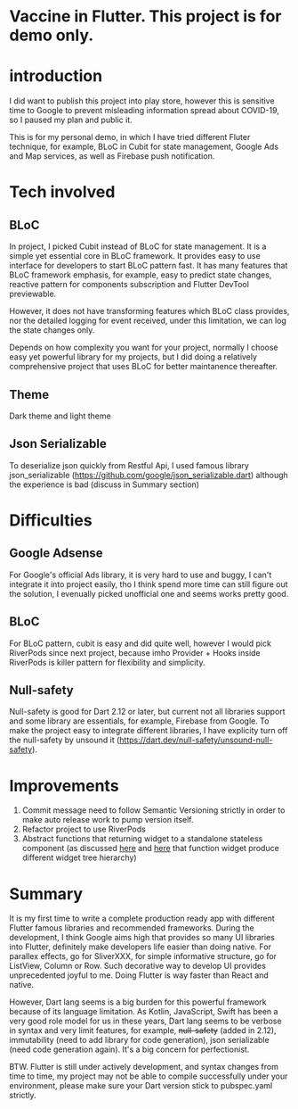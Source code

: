 # Vaccine in Flutter. This project is for demo only.

# introduction
I did want to publish this project into play store, however this is sensitive time to Google to prevent misleading information spread about COVID-19, so I paused my plan and public it. 

This is for my personal demo, in which I have tried different Fluter technique, for example, BLoC in Cubit for state management, Google Ads and Map services, as well as Firebase push notification. 

# Tech involved
## BLoC
In project, I picked Cubit instead of BLoC for state management. It is a simple yet essential core in BLoC framework. It provides easy to use interface for developers to start BLoC pattern fast. It has many features that BLoC framework emphasis, for example, easy to predict state changes, reactive pattern for components subscription and Flutter DevTool previewable.

However, it does not have transforming features which BLoC class provides, nor the detailed logging for event received, under this limitation, we can log the state changes only. 

Depends on how complexity you want for your project, normally I choose easy yet powerful library for my projects, but I did doing a relatively comprehensive project that uses BLoC for better maintanence thereafter. 

## Theme
Dark theme and light theme

## Json Serializable
To deserialize json quickly from Restful Api, I used famous library json_serializable (https://github.com/google/json_serializable.dart) although the experience is bad (discuss in Summary section)

# Difficulties
## Google Adsense
For Google's official Ads library, it is very hard to use and buggy, I can't integrate it into project easily, tho I think spend more time can still figure out the solution, I evenually picked unofficial one and seems works pretty good. 

## BLoC
For BLoC pattern, cubit is easy and did quite well, however I would pick RiverPods since next project, because imho Provider + Hooks inside RiverPods is killer pattern for flexibility and simplicity.

## Null-safety
Null-safety is good for Dart 2.12 or later, but current not all libraries support and some library are essentials, for example, Firebase from Google. To make the project easy to integrate different libraries, I have explicity turn off the null-safety by unsound it (https://dart.dev/null-safety/unsound-null-safety). 

# Improvements
1. Commit message need to follow Semantic Versioning strictly in order to make auto release work to pump version itself.
2. Refactor project to use RiverPods
3. Abstract functions that returning widget to a standalone stateless component (as discussed [here](https://ithelp.ithome.com.tw/articles/10237959) and [here](https://github.com/flutter/flutter/issues/19269) that function widget produce different widget tree hierarchy)  

# Summary
It is my first time to write a complete production ready app with different Flutter famous libraries and recommended frameworks. During the development, I think Google aims high that provides so many UI libraries into Flutter, definitely make developers life easier than doing native. For parallex effects, go for SliverXXX, for simple informative structure, go for ListView, Column or Row. Such decorative way to develop UI provides unprecedented joyful to me. Doing Flutter is way faster  than React and native.

However, Dart lang seems is a big burden for this powerful framework because of its language limitation. As Kotlin, JavaScript, Swift has been a very good role model for us in these years, Dart lang seems to be verbose in syntax and very limit features, for example, ~~null-safety~~ (added in 2.12), immutability (need to add library for code generation), json serializable (need code generation again). It's a big concern for perfectionist.

BTW. Flutter is still under actively development, and syntax changes from time to time, my project may not be able to compile successfully under your environment, please make sure your Dart version stick to pubspec.yaml strictly. 
